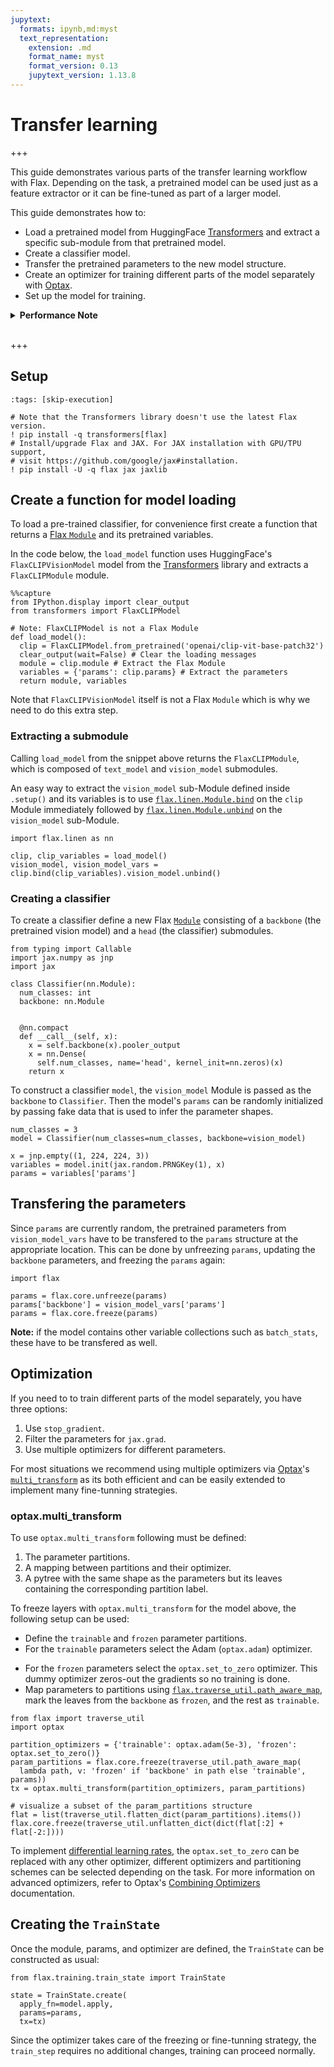 ```yaml
---
jupytext:
  formats: ipynb,md:myst
  text_representation:
    extension: .md
    format_name: myst
    format_version: 0.13
    jupytext_version: 1.13.8
---
```


# Transfer learning

+++

This guide demonstrates various parts of the transfer learning workflow with Flax. Depending on the task, a pretrained model can be used just as a feature extractor or it can be fine-tuned as part of a larger model.

This guide demonstrates how to:

* Load a pretrained model from HuggingFace [Transformers](https://huggingface.co/docs/transformers/index) and extract a specific sub-module from that pretrained model.
* Create a classifier model.
* Transfer the pretrained parameters to the new model structure.
* Create an optimizer for training different parts of the model separately with [Optax](https://optax.readthedocs.io/).
* Set up the model for training.

<details><summary><b>Performance Note</b></summary>

Depending on your task, some of the content in this guide may be suboptimal. For example, if you are only going to train a linear classifier on top of a pretrained model, it may be better to just extract the feature embeddings once, which can result in much faster training, and you can use specialized algorithms for linear regression or logistic classification. This guide shows how to do transfer learning with all the model parameters.

</details><br>

+++

## Setup

```{code-cell} ipython3
:tags: [skip-execution]

# Note that the Transformers library doesn't use the latest Flax version.
! pip install -q transformers[flax]
# Install/upgrade Flax and JAX. For JAX installation with GPU/TPU support,
# visit https://github.com/google/jax#installation.
! pip install -U -q flax jax jaxlib
```

## Create a function for model loading

To load a pre-trained classifier, for convenience first create a function that returns a [Flax `Module`](https://flax.readthedocs.io/en/latest/guides/flax_basics.html#module-basics) and its pretrained variables.

In the code below, the `load_model` function uses HuggingFace's `FlaxCLIPVisionModel` model from the [Transformers](https://huggingface.co/docs/transformers/index) library and extracts a `FlaxCLIPModule` module.

```{code-cell} ipython3
%%capture
from IPython.display import clear_output
from transformers import FlaxCLIPModel

# Note: FlaxCLIPModel is not a Flax Module
def load_model():
  clip = FlaxCLIPModel.from_pretrained('openai/clip-vit-base-patch32')
  clear_output(wait=False) # Clear the loading messages
  module = clip.module # Extract the Flax Module
  variables = {'params': clip.params} # Extract the parameters
  return module, variables
```

Note that `FlaxCLIPVisionModel` itself is not a Flax `Module` which is why we need to do this extra step.

### Extracting a submodule

Calling `load_model` from the snippet above returns the `FlaxCLIPModule`, which is composed of `text_model` and `vision_model` submodules.

An easy way to extract the `vision_model` sub-Module defined inside `.setup()` and its variables is to use [`flax.linen.Module.bind`](https://flax.readthedocs.io/en/latest/api_reference/flax.linen/module.html#flax.linen.Module.bind) on the `clip` Module immediately followed by [`flax.linen.Module.unbind`](https://flax.readthedocs.io/en/latest/api_reference/flax.linen/module.html#flax.linen.Module.unbind) on the `vision_model` sub-Module.

```{code-cell} ipython3
import flax.linen as nn

clip, clip_variables = load_model()
vision_model, vision_model_vars = clip.bind(clip_variables).vision_model.unbind()
```

### Creating a classifier

To create a classifier define a new Flax [`Module`](https://flax.readthedocs.io/en/latest/guides/flax_basics.html#module-basics) consisting of a `backbone` (the pretrained vision model) and a `head` (the classifier) submodules.

```{code-cell} ipython3
from typing import Callable
import jax.numpy as jnp
import jax

class Classifier(nn.Module):
  num_classes: int
  backbone: nn.Module
  

  @nn.compact
  def __call__(self, x):
    x = self.backbone(x).pooler_output
    x = nn.Dense(
      self.num_classes, name='head', kernel_init=nn.zeros)(x)
    return x
```

To construct a classifier `model`, the `vision_model` Module is passed as the `backbone` to `Classifier`. Then the model's `params` can be randomly initialized by passing fake data that is used to infer the parameter shapes.

```{code-cell} ipython3
num_classes = 3
model = Classifier(num_classes=num_classes, backbone=vision_model)

x = jnp.empty((1, 224, 224, 3))
variables = model.init(jax.random.PRNGKey(1), x)
params = variables['params']
```

## Transfering the parameters
Since `params` are currently random, the pretrained parameters from `vision_model_vars` have to be transfered to the `params` structure at the appropriate location. This can be done by unfreezing `params`, updating the `backbone` parameters, and freezing the `params` again:

```{code-cell} ipython3
import flax

params = flax.core.unfreeze(params)
params['backbone'] = vision_model_vars['params']
params = flax.core.freeze(params)
```

**Note:** if the model contains other variable collections such as `batch_stats`, these have to be transfered as well.

## Optimization

If you need to to train different parts of the model separately, you have three options:

1. Use `stop_gradient`.
2. Filter the parameters for `jax.grad`.
3. Use multiple optimizers for different parameters.

For most situations we recommend using multiple optimizers via [Optax](https://optax.readthedocs.io/)'s [`multi_transform`](https://optax.readthedocs.io/en/latest/api.html#optax.multi_transform) as its both efficient and can be easily extended to implement many fine-tunning strategies. 

### **optax.multi_transform**

To use `optax.multi_transform` following must be defined:

1. The parameter partitions.
2. A mapping between partitions and their optimizer.
3. A pytree with the same shape as the parameters but its leaves containing the corresponding partition label.

To freeze layers with `optax.multi_transform` for the model above, the following setup can be used:

* Define the `trainable` and `frozen` parameter partitions.
* For the `trainable` parameters select the Adam (`optax.adam`) optimizer.
- For the `frozen` parameters select the `optax.set_to_zero` optimizer. This dummy optimizer zeros-out the gradients so no training is done.
- Map parameters to partitions using [`flax.traverse_util.path_aware_map`](https://flax.readthedocs.io/en/latest/api_reference/flax.traverse_util.html#flax.traverse_util.path_aware_map), mark the leaves from the `backbone` as `frozen`, and the rest as `trainable`.

```{code-cell} ipython3
from flax import traverse_util
import optax

partition_optimizers = {'trainable': optax.adam(5e-3), 'frozen': optax.set_to_zero()}
param_partitions = flax.core.freeze(traverse_util.path_aware_map(
  lambda path, v: 'frozen' if 'backbone' in path else 'trainable', params))
tx = optax.multi_transform(partition_optimizers, param_partitions)

# visualize a subset of the param_partitions structure
flat = list(traverse_util.flatten_dict(param_partitions).items())
flax.core.freeze(traverse_util.unflatten_dict(dict(flat[:2] + flat[-2:])))
```

To implement [differential learning rates](https://blog.slavv.com/differential-learning-rates-59eff5209a4f), the `optax.set_to_zero` can be replaced with any other optimizer, different optimizers and partitioning schemes can be selected depending on the task. For more information on advanced optimizers, refer to Optax's [Combining Optimizers](https://optax.readthedocs.io/en/latest/api.html#combining-optimizers) documentation.

## Creating the `TrainState`

Once the module, params, and optimizer are defined, the `TrainState` can be constructed as usual:

```{code-cell} ipython3
from flax.training.train_state import TrainState

state = TrainState.create(
  apply_fn=model.apply,
  params=params,
  tx=tx)
```

Since the optimizer takes care of the freezing or fine-tunning strategy, the `train_step` requires no additional changes, training can proceed normally.
